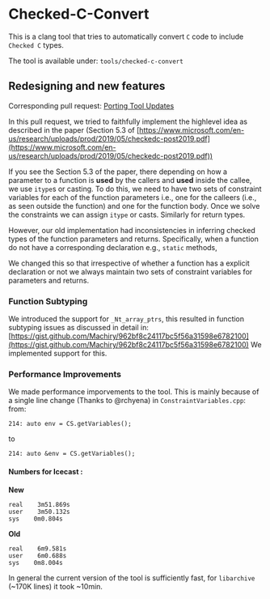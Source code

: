 # Checked-C-Convert


This is a clang tool that tries to automatically convert `C` code to include `Checked
C` types.

The tool is available under: `tools/checked-c-convert`

## Redesigning and new features

Corresponding pull request: [Porting Tool Updates]([https://github.com/microsoft/checkedc-clang/pull/642](https://github.com/microsoft/checkedc-clang/pull/642))

In this pull request, we tried to faithfully implement the highlevel idea as described in the paper (Section 5.3 of [https://www.microsoft.com/en-us/research/uploads/prod/2019/05/checkedc-post2019.pdf](https://www.microsoft.com/en-us/research/uploads/prod/2019/05/checkedc-post2019.pdf))

If you see the Section 5.3 of the paper, there depending on how a parameter to a function is **used** by the callers and **used** inside the callee, we use `itype`s or casting. To do this, we need to have two sets of constraint variables for each of the function parameters i.e., one for the calleers (i.e., as seen outside the function) and one for the function body. Once we solve the constraints we can assign `itype` or casts. Similarly for return types.

However, our old implementation had inconsistencies in inferring checked types of the function parameters and returns. Specifically, when a function do not have a corresponding declaration e.g., `static` methods, 

We changed this so that irrespective of whether a function has a explicit declaration or not we always maintain two sets of constraint variables for parameters and returns.

### Function Subtyping
We introduced the support for `_Nt_array_ptrs`, this resulted in function subtyping issues as discussed in detail in: [https://gist.github.com/Machiry/962bf8c24117bc5f56a31598e6782100](https://gist.github.com/Machiry/962bf8c24117bc5f56a31598e6782100)
We implemented support for this.

### Performance Improvements

We made performance imporvements to the tool. This is mainly because of a single line change (Thanks to @rchyena) in `ConstraintVariables.cpp`:
from:
```
214: auto env = CS.getVariables();
```
to
```
214: auto &env = CS.getVariables();
```
#### Numbers for Icecast :
**New**
```
real    3m51.869s  
user    3m50.132s  
sys    0m0.804s
```
**Old**
```
real    6m9.581s  
user    6m0.688s  
sys    0m8.004s
```
In general the current version of the tool is sufficiently fast, for `libarchive` (~170K lines) it took ~10min. 

